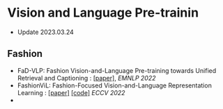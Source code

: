 # Vision and Language Pre-trainin

* Update 2023.03.24

## Fashion 
* FaD-VLP: Fashion Vision-and-Language Pre-training towards Unified Retrieval and Captioning : [[paper]](https://arxiv.org/abs/1804.07612), *EMNLP 2022*
* FashionViL: Fashion-Focused Vision-and-Language Representation Learning : [[paper]](https://arxiv.org/abs/2207.08150) [[code]](https://github.com/BrandonHanx/mmf) *ECCV 2022*
* 

